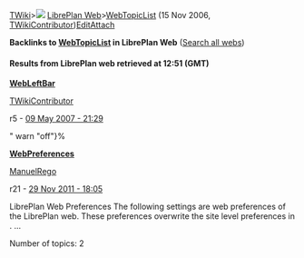 [TWiki](/twiki/bin/oops/LibrePlan/Main_WebHome)&gt;![](/twiki/pub/TWiki/TWikiDocGraphics/web-bg-small.gif) [LibrePlan Web](/twiki/bin/oops/LibrePlan/LibrePlan_WebHome)&gt;[WebTopicList](/twiki/bin/oops/LibrePlan/LibrePlan_WebTopicList "Topic revision: 4 (15 Nov 2006 - 19:43:52)") (15 Nov 2006, [TWikiContributor](/twiki/bin/oops/LibrePlan/Main_TWikiContributor))[Edit](/twiki/bin/oops/LibrePlan/LibrePlan_WebTopicList?t=1520427067 "Edit this topic text")[Attach](/twiki/bin/attach/LibrePlan/WebTopicList "Attach an image or document to this topic")  

**Backlinks to [WebTopicList](/twiki/bin/oops/LibrePlan/LibrePlan_WebTopicList) in LibrePlan Web** ([Search all webs](/twiki/bin/oops/LibrePlan/WebTopicList?template=backlinksallwebs "Search all webs for topics that link to here"))

#### **Results from LibrePlan web** retrieved at 12:51 (GMT) 

[**WebLeftBar**](/twiki/bin/oops/LibrePlan/LibrePlan_WebLeftBar)

[TWikiContributor](/twiki/bin/oops/LibrePlan/Main_TWikiContributor)

r5 - [09 May 2007 - 21:29](/twiki/bin/rdiff/LibrePlan/WebLeftBar) 

  

" warn "off"}%

[**WebPreferences**](/twiki/bin/oops/LibrePlan/LibrePlan_WebPreferences)

[ManuelRego](/twiki/bin/oops/LibrePlan/Main_ManuelRego)

r21 - [29 Nov 2011 - 18:05](/twiki/bin/rdiff/LibrePlan/WebPreferences) 

  

LibrePlan Web Preferences The following settings are web preferences of the LibrePlan web. These preferences overwrite the site level preferences in . ...

Number of topics: 2
